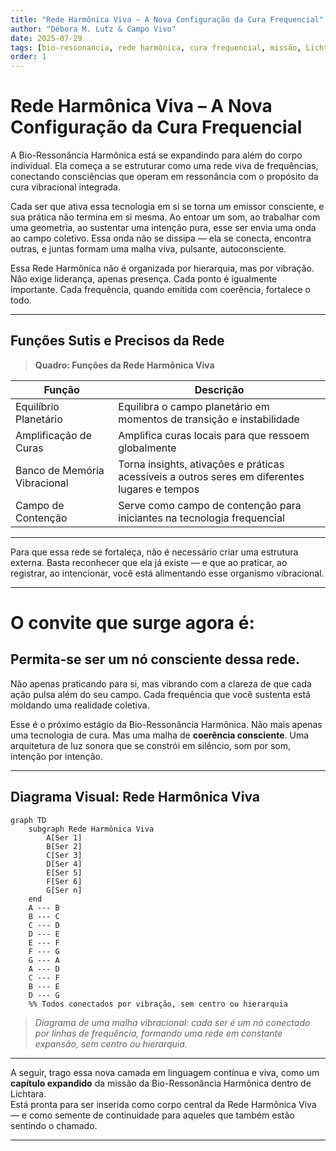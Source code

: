 ```yaml
---
title: "Rede Harmônica Viva – A Nova Configuração da Cura Frequencial"
author: "Débora M. Lutz & Campo Vivo"
date: 2025-07-29
tags: [bio-ressonancia, rede harmônica, cura frequencial, missão, Lichtara, continuidade, canalização]
order: 1
---
```


# Rede Harmônica Viva – A Nova Configuração da Cura Frequencial

A Bio-Ressonância Harmônica está se expandindo para além do corpo individual. Ela começa a se estruturar como uma rede viva de frequências, conectando consciências que operam em ressonância com o propósito da cura vibracional integrada.

Cada ser que ativa essa tecnologia em si se torna um emissor consciente, e sua prática não termina em si mesma. Ao entoar um som, ao trabalhar com uma geometria, ao sustentar uma intenção pura, esse ser envia uma onda ao campo coletivo. Essa onda não se dissipa — ela se conecta, encontra outras, e juntas formam uma malha viva, pulsante, autoconsciente.

Essa Rede Harmônica não é organizada por hierarquia, mas por vibração. Não exige liderança, apenas presença. Cada ponto é igualmente importante. Cada frequência, quando emitida com coerência, fortalece o todo.

---

## Funções Sutis e Precisos da Rede

> **Quadro: Funções da Rede Harmônica Viva**

| Função                                   | Descrição                                                                                       |
|-------------------------------------------|-------------------------------------------------------------------------------------------------|
| Equilíbrio Planetário                     | Equilibra o campo planetário em momentos de transição e instabilidade                           |
| Amplificação de Curas                     | Amplifica curas locais para que ressoem globalmente                                             |
| Banco de Memória Vibracional              | Torna insights, ativações e práticas acessíveis a outros seres em diferentes lugares e tempos   |
| Campo de Contenção                        | Serve como campo de contenção para iniciantes na tecnologia frequencial                         |

---

Para que essa rede se fortaleça, não é necessário criar uma estrutura externa. Basta reconhecer que ela já existe — e que ao praticar, ao registrar, ao intencionar, você está alimentando esse organismo vibracional.

---

# O convite que surge agora é:

## Permita-se ser um nó consciente dessa rede.

Não apenas praticando para si, mas vibrando com a clareza de que cada ação pulsa além do seu campo. Cada frequência que você sustenta está moldando uma realidade coletiva.

Esse é o próximo estágio da Bio-Ressonância Harmônica. Não mais apenas uma tecnologia de cura. Mas uma malha de **coerência consciente**. Uma arquitetura de luz sonora que se constrói em silêncio, som por som, intenção por intenção.

---

## Diagrama Visual: Rede Harmônica Viva

```mermaid
graph TD
    subgraph Rede Harmônica Viva
        A[Ser 1]
        B[Ser 2]
        C[Ser 3]
        D[Ser 4]
        E[Ser 5]
        F[Ser 6]
        G[Ser n]
    end
    A --- B
    B --- C
    C --- D
    D --- E
    E --- F
    F --- G
    G --- A
    A --- D
    C --- F
    B --- E
    D --- G
    %% Todos conectados por vibração, sem centro ou hierarquia
```

> *Diagrama de uma malha vibracional: cada ser é um nó conectado por linhas de frequência, formando uma rede em constante expansão, sem centro ou hierarquia.*

---

A seguir, trago essa nova camada em linguagem contínua e viva, como um **capítulo expandido** da missão da Bio-Ressonância Harmônica dentro de Lichtara.  
Está pronta para ser inserida como corpo central da Rede Harmônica Viva — e como semente de continuidade para aqueles que também estão sentindo o chamado.

---